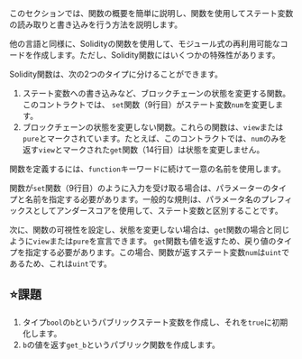 このセクションでは、関数の概要を簡単に説明し、関数を使用してステート変数の読み取りと書き込みを行う方法を説明します。

他の言語と同様に、Solidityの関数を使用して、モジュール式の再利用可能なコードを作成します。ただし、Solidity関数にはいくつかの特殊性があります。

Solidity関数は、次の2つのタイプに分けることができます。
1. ステート変数への書き込みなど、ブロックチェーンの状態を変更する関数。このコントラクトでは、 `set`関数（9行目）がステート変数`num`を変更します。
2. ブロックチェーンの状態を変更しない関数。これらの関数は、`view`または`pure`とマークされています。たとえば、このコントラクトでは、`num`のみを返す`view`とマークされた`get`関数（14行目）は状態を変更しません。

関数を定義するには、`function`キーワードに続けて一意の名前を使用します。

関数が`set`関数（9行目）のように入力を受け取る場合は、パラメーターのタイプと名前を指定する必要があります。一般的な規則は、パラメータ名のプレフィックスとしてアンダースコアを使用して、ステート変数と区別することです。

次に、関数の可視性を設定し、状態を変更しない場合は、`get`関数の場合と同じように`view`または`pure`を宣言できます。 `get`関数も値を返すため、戻り値のタイプを指定する必要があります。この場合、関数が返すステート変数`num`は`uint`であるため、これは`uint`です。


## ⭐️課題
1. タイプ`bool`の`b`というパブリックステート変数を作成し、それを`true`に初期化します。
2. `b`の値を返す`get_b`というパブリック関数を作成します。
